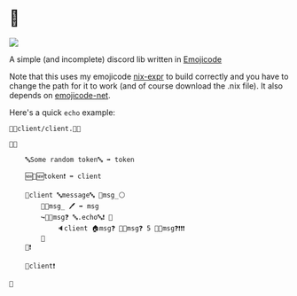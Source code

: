 # 🔌

[![](https://img.shields.io/badge/docs--blue.svg)](https://determined-roentgen-236172.netlify.com/)

A simple (and incomplete) discord lib written in [Emojicode](https://www.emojicode.org/)

Note that this uses my emojicode [nix-expr](https://gist.github.com/MagnificentPako/ff66a6c2f0703ad842a58f703eb09665) 
to build correctly and you have to change the path for it to work (and of course
download the .nix file). It also depends on [emojicode-net](https://github.com/MagnificentPako/emojicode-net).

Here's a quick `echo` example:

```
📜🔤client/client.🍇🔤

🏁🍇

    🔤Some random token🔤 ➡️ token

    🆕🔌🆕token❗️ ➡️ client

    💞client 🔤message🔤 🍇msg_⚪️
        🍺🔲msg_ 🖊 ➡️ msg
        ↪️🎼💬msg❓ 🔤.echo🔤❗️ 🍇
            🔈client 🏠msg❓ 🔪💬msg❓ 5 📐💬msg❓❗❗️❗️
        🍉
    🍉❗️

    🏃client❗️

🍉
```